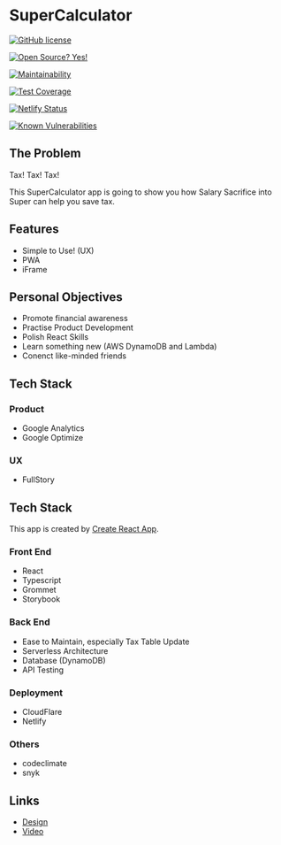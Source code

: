 # SuperCalculator

[![GitHub license](https://img.shields.io/github/license/CardHeroAU/SuperCalculator.svg)](https://github.com/CardHeroAU/SuperCalculator/blob/master/LICENSE)

[![Open Source? Yes!](https://badgen.net/badge/Open%20Source%20%3F/Yes%21/blue?icon=github)](https://github.com/CardHeroAU/SuperCalculator/)

[![Maintainability](https://api.codeclimate.com/v1/badges/4649caaf5188bf8ad5c2/maintainability)](https://codeclimate.com/github/CardHeroAU/SuperCalculator/maintainability)

[![Test Coverage](https://api.codeclimate.com/v1/badges/4649caaf5188bf8ad5c2/test_coverage)](https://codeclimate.com/github/CardHeroAU/SuperCalculator/test_coverage)

[![Netlify Status](https://api.netlify.com/api/v1/badges/8fe030ea-bca6-4872-b42c-d6a4fac563f9/deploy-status)](https://app.netlify.com/sites/admiring-northcutt-b8506c/deploys)

[![Known Vulnerabilities](https://snyk.io/test/github/CardHeroAU/SuperCalculator/badge.svg)](https://snyk.io/test/github/CardHeroAU/SuperCalculator)

## The Problem

Tax! Tax! Tax! 

This SuperCalculator app is going to show you how Salary Sacrifice into Super can help you save tax.

## Features

- Simple to Use! (UX)
- PWA
- iFrame

## Personal Objectives

- Promote financial awareness
- Practise Product Development
- Polish React Skills
- Learn something new (AWS DynamoDB and Lambda)
- Conenct like-minded friends

## Tech Stack

### Product

- Google Analytics
- Google Optimize

### UX

- FullStory

## Tech Stack

This app is created by [Create React App](./docs/CRA.md).

### Front End

- React
- Typescript
- Grommet
- Storybook

### Back End

- Ease to Maintain, especially Tax Table Update
- Serverless Architecture
- Database (DynamoDB) 
- API Testing

### Deployment

- CloudFlare
- Netlify

### Others

- codeclimate
- snyk

## Links

- [Design](./docs/design/README.md)
- [Video](./docs/video/README.md)
